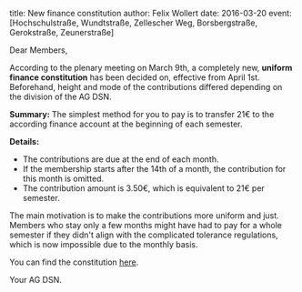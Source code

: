 title: New finance constitution
author: Felix Wollert
date: 2016-03-20
event: [Hochschulstraße, Wundtstraße, Zellescher Weg, Borsbergstraße, Gerokstraße, Zeunerstraße]

Dear Members,

According to the plenary meeting on March 9th, a completely new,
**uniform finance constitution** has been decided on, effective from
April 1st.  Beforehand, height and mode of the contributions differed
depending on the division of the AG DSN.

**Summary:** The simplest method for you to pay is to transfer 21€ to the
according finance account at the beginning of each semester.

**Details:**

- The contributions are due at the end of each month.
- If the membership starts after the 14th of a month, the contribution
  for this month is omitted.
- The contribution amount is 3.50€, which is equivalent to 21€ per
  semester.

The main motivation is to make the contributions more uniform and
just.  Members who stay only a few months might have had to pay for a
whole semester if they didn't align with the complicated tolerance
regulations, which is now impossible due to the monthly basis.

You can find the constitution [here](/documents/legal/beitragsordnung.pdf).

Your AG DSN.

